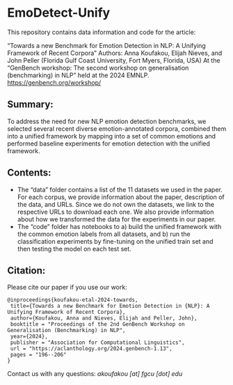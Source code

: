 # EmoDetect-Unify
This repository contains data information and code for the article:

“Towards a new Benchmark for Emotion Detection in NLP: A Unifying Framework of Recent Corpora”
Authors: Anna Koufakou, Elijah Nieves, and John Peller (Florida Gulf Coast University, Fort Myers, Florida, USA)
At the “GenBench workshop: The second workshop on generalisation (benchmarking) in NLP” held at the 2024 EMNLP. 
https://genbench.org/workshop/ 

## Summary: 
To address the need for new NLP emotion detection benchmarks, we selected several recent diverse emotion-annotated corpora, combined them into a unified framework by mapping into a set of common emotions and performed baseline experiments for emotion detection with the unified framework.

## Contents:
- The “data” folder contains a list of the 11 datasets we used in the paper. For each corpus, we provide information about the paper, description of the data, and URLs. Since we do not own the datasets, we link to the respective URLs to download each one. We also provide information about how we transformed the data for the experiments in our paper.
- The “code” folder has notebooks to a) build the unified framework with the common emotion labels from all datasets, and b) run the classification experiments by fine-tuning on the unified train set and then testing the model on each test set. 

## Citation:
Please cite our paper if you use our work:
```
@inproceedings{koufakou-etal-2024-towards,
 title={Towards a new Benchmark for Emotion Detection in {NLP}: A Unifying Framework of Recent Corpora},
 author={Koufakou, Anna and Nieves, Elijah and Peller, John},
 booktitle = "Proceedings of the 2nd GenBench Workshop on Generalisation (Benchmarking) in NLP",
 year={2024},
 publisher = "Association for Computational Linguistics",
 url = "https://aclanthology.org/2024.genbench-1.13",
 pages = "196--206"
}
```
Contact us with any questions: _akoufakou [at] fgcu [dot] edu_
